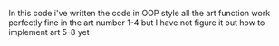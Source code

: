 In this code i've written the code in OOP style all the art function work perfectly fine in the art number 1-4 but I have not figure it out how to implement art 5-8 yet 